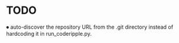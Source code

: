 # TODO

⏺ auto-discover the repository URL from the .git directory instead of hardcoding it in
run_coderipple.py.